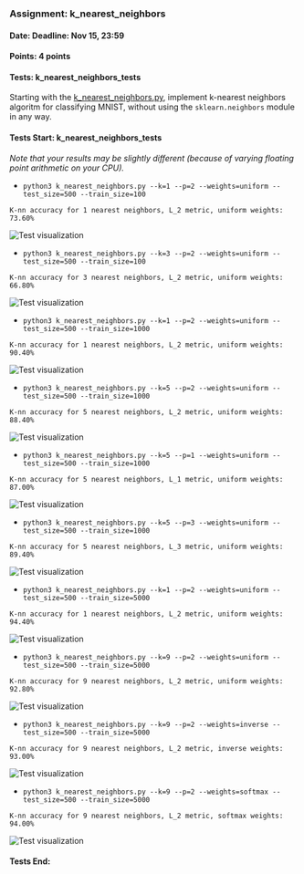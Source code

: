 ### Assignment: k_nearest_neighbors
#### Date: Deadline: Nov 15, 23:59
#### Points: 4 points
#### Tests: k_nearest_neighbors_tests

Starting with the [k_nearest_neighbors.py](https://github.com/ufal/npfl129/tree/master/labs/05/k_nearest_neighbors.py),
implement k-nearest neighbors algoritm for classifying MNIST, without using the
`sklearn.neighbors` module in any way.

#### Tests Start: k_nearest_neighbors_tests
_Note that your results may be slightly different (because of varying floating point arithmetic on your CPU)._
- `python3 k_nearest_neighbors.py --k=1 --p=2 --weights=uniform --test_size=500 --train_size=100`
```
K-nn accuracy for 1 nearest neighbors, L_2 metric, uniform weights: 73.60%
```
![Test visualization](//ufal.mff.cuni.cz/~straka/courses/npfl129/2122/tasks/figures/k_nearest_neighbors_1.svgz)
- `python3 k_nearest_neighbors.py --k=3 --p=2 --weights=uniform --test_size=500 --train_size=100`
```
K-nn accuracy for 3 nearest neighbors, L_2 metric, uniform weights: 66.80%
```
![Test visualization](//ufal.mff.cuni.cz/~straka/courses/npfl129/2122/tasks/figures/k_nearest_neighbors_2.svgz)
- `python3 k_nearest_neighbors.py --k=1 --p=2 --weights=uniform --test_size=500 --train_size=1000`
```
K-nn accuracy for 1 nearest neighbors, L_2 metric, uniform weights: 90.40%
```
![Test visualization](//ufal.mff.cuni.cz/~straka/courses/npfl129/2122/tasks/figures/k_nearest_neighbors_3.svgz)
- `python3 k_nearest_neighbors.py --k=5 --p=2 --weights=uniform --test_size=500 --train_size=1000`
```
K-nn accuracy for 5 nearest neighbors, L_2 metric, uniform weights: 88.40%
```
![Test visualization](//ufal.mff.cuni.cz/~straka/courses/npfl129/2122/tasks/figures/k_nearest_neighbors_4.svgz)
- `python3 k_nearest_neighbors.py --k=5 --p=1 --weights=uniform --test_size=500 --train_size=1000`
```
K-nn accuracy for 5 nearest neighbors, L_1 metric, uniform weights: 87.00%
```
![Test visualization](//ufal.mff.cuni.cz/~straka/courses/npfl129/2122/tasks/figures/k_nearest_neighbors_5.svgz)
- `python3 k_nearest_neighbors.py --k=5 --p=3 --weights=uniform --test_size=500 --train_size=1000`
```
K-nn accuracy for 5 nearest neighbors, L_3 metric, uniform weights: 89.40%
```
![Test visualization](//ufal.mff.cuni.cz/~straka/courses/npfl129/2122/tasks/figures/k_nearest_neighbors_6.svgz)
- `python3 k_nearest_neighbors.py --k=1 --p=2 --weights=uniform --test_size=500 --train_size=5000`
```
K-nn accuracy for 1 nearest neighbors, L_2 metric, uniform weights: 94.40%
```
![Test visualization](//ufal.mff.cuni.cz/~straka/courses/npfl129/2122/tasks/figures/k_nearest_neighbors_7.svgz)
- `python3 k_nearest_neighbors.py --k=9 --p=2 --weights=uniform --test_size=500 --train_size=5000`
```
K-nn accuracy for 9 nearest neighbors, L_2 metric, uniform weights: 92.80%
```
![Test visualization](//ufal.mff.cuni.cz/~straka/courses/npfl129/2122/tasks/figures/k_nearest_neighbors_8.svgz)
- `python3 k_nearest_neighbors.py --k=9 --p=2 --weights=inverse --test_size=500 --train_size=5000`
```
K-nn accuracy for 9 nearest neighbors, L_2 metric, inverse weights: 93.00%
```
![Test visualization](//ufal.mff.cuni.cz/~straka/courses/npfl129/2122/tasks/figures/k_nearest_neighbors_9.svgz)
- `python3 k_nearest_neighbors.py --k=9 --p=2 --weights=softmax --test_size=500 --train_size=5000`
```
K-nn accuracy for 9 nearest neighbors, L_2 metric, softmax weights: 94.00%
```
![Test visualization](//ufal.mff.cuni.cz/~straka/courses/npfl129/2122/tasks/figures/k_nearest_neighbors_10.svgz)
#### Tests End:
